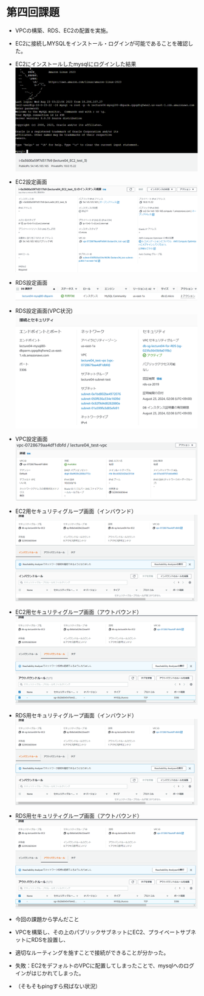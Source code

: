 # 第四回課題

- VPCの構築、RDS、EC2の配置を実施。
- EC2に接続しMYSQLをインストール・ログインが可能であることを確認した。

- EC2にインストールしたmysqlにログインした結果
![MYSQLlog in画面](image/04_mysql_login_2.PNG)

- EC2設定画面
![EC2セッティング](image/04_EC2_settings_2.PNG)

- RDS設定画面
![RDSセッティング](image/04_RDS_settings.PNG)

- RDS設定画面(VPC状況)
![RDSセッティング２](image/04_RDS_settings_2_2.PNG)

- VPC設定画面
![VPCセッティング](image/04_VPC_settings.PNG)

- EC2用セキュリティグループ画面（インバウンド）
![EC2インバウンド](image/04_SG_forEC2_inbaund.PNG)

- EC2用セキュリティグループ画面（アウトバウンド）
![EC2アウトバウンド](image/04_SG_forEC2_outbaund.PNG)

- RDS用セキュリティグループ画面（インバウンド）
![EC2インバウンド](image/04_SG_forEC2_inbaund.PNG)

- RDS用セキュリティグループ画面（アウトバウンド）
![EC2アウトバウンド](image/04_SG_forEC2_outbaund.PNG)

- 今回の課題から学んだこと
- VPCを構築し、その上のパブリックサブネットにEC2、プライベートサブネットにRDSを設置し、
- 適切なルーティングを施すことで接続ができることが分かった。

- 失敗：EC2をデフォルトのVPCに配置してしまったことで、mysqlへのログインがはじかれてしまった。
- （そもそもpingすら飛ばない状況）